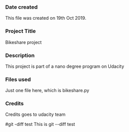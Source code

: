 ### Date created
This file was created on 19th Oct 2019.

### Project Title
Bikeshare project

### Description
This project is part of a nano degree program on Udacity

### Files used
Just one file here, which is bikeshare.py

### Credits
Credits goes to udacity team

#git -diff test
This is git --diff test


